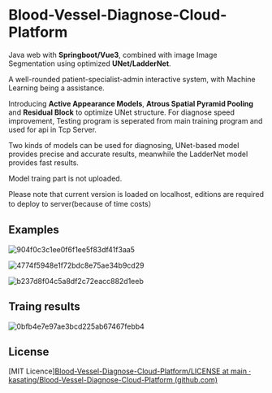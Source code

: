 # Blood-Vessel-Diagnose-Cloud-Platform

Java web with **Springboot/Vue3**, combined with image Image Segmentation using optimized **UNet/LadderNet**.

A well-rounded patient-specialist-admin interactive system, with Machine Learning being a assistance.

Introducing **Active Appearance Models**, **Atrous Spatial Pyramid Pooling** and **Residual Block** to optimize UNet structure. For diagnose speed improvement, Testing program is seperated from main training program and used for api in Tcp Server.

Two kinds of models can be used for diagnosing, UNet-based model provides precise and accurate results, meanwhile the LadderNet model provides fast results.

Model traing part is not uploaded.

Please note that current version is loaded on localhost, editions are required to deploy to server(because of time costs）


## Examples

![904f0c3c1ee0f6f1ee5f83df41f3aa5](https://user-images.githubusercontent.com/113314216/189703235-ce28b50e-f4a5-4c4d-ad6a-aa36f741a9ae.png)

![4774f5948e1f72bdc8e75ae34b9cd29](https://user-images.githubusercontent.com/113314216/189703257-bd5388fc-0746-4374-81b6-e8c4b53dbc82.png)

![b237d8f04c5a8df2c72eacc882d1eeb](https://user-images.githubusercontent.com/113314216/189703279-6b75ecef-8a06-4030-afb8-fcfc1023926d.png)


## Traing results

![0bfb4e7e97ae3bcd225ab67467febb4](https://user-images.githubusercontent.com/113314216/189703353-1f1ce2d1-0239-4749-9603-1488dd8f23bf.png)

## License

[MIT Licence][Blood-Vessel-Diagnose-Cloud-Platform/LICENSE at main · kasating/Blood-Vessel-Diagnose-Cloud-Platform (github.com)](https://github.com/kasating/Blood-Vessel-Diagnose-Cloud-Platform/blob/main/LICENSE)

